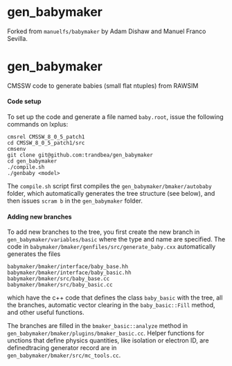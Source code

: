 # gen_babymaker

Forked from `manuelfs/babymaker` by Adam Dishaw and Manuel Franco Sevilla.

gen_babymaker
==============

CMSSW code to generate babies (small flat ntuples) from RAWSIM

#### Code setup
To set up the code and generate a file named `baby.root`, issue the following commands 
on lxplus:

    cmsrel CMSSW_8_0_5_patch1
    cd CMSSW_8_0_5_patch1/src
    cmsenv
    git clone git@github.com:trandbea/gen_babymaker
    cd gen_babymaker
    ./compile.sh
    ./genbaby <model>

The `compile.sh` script first compiles the `gen_babymaker/bmaker/autobaby` folder, which
automatically generates the tree structure (see below), and then issues `scram b`
in the `gen_babymaker` folder. 


#### Adding new branches

To add new branches to the tree, you first create the new branch in
`gen_babymaker/variables/basic` where the type and name are specified.
The code in `babymaker/bmaker/genfiles/src/generate_baby.cxx` automatically generates
the files 

    babymaker/bmaker/interface/baby_base.hh
    babymaker/bmaker/interface/baby_basic.hh
    babymaker/bmaker/src/baby_base.cc
    babymaker/bmaker/src/baby_basic.cc

which have the c++ code that defines the class `baby_basic` with the tree, all the branches,
automatic vector clearing in the `baby_basic::Fill` method, and other useful functions.

The branches are filled in the `bmaker_basic::analyze` method in 
`gen_babymaker/bmaker/plugins/bmaker_basic.cc`. Helper functions for unctions that define physics quantities,
like isolation or electron ID, are definedtracing generator record are in `gen_babymaker/bmaker/src/mc_tools.cc`.
